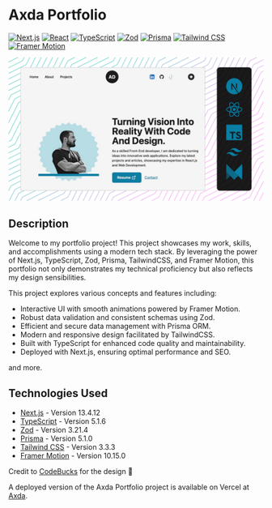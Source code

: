 # Axda Portfolio

[![Next.js](https://img.shields.io/badge/Next.js-000000?logo=next.js&logoColor=white&style=flat-square)](https://nextjs.org/)
[![React](https://img.shields.io/badge/React-61DAFB?logo=react&logoColor=white&style=flat-square)](https://reactjs.org/)
[![TypeScript](https://img.shields.io/badge/TypeScript-007ACC?logo=typescript&logoColor=white&style=flat-square)](https://www.typescriptlang.org/)
[![Zod](https://img.shields.io/badge/Zod-E95950?logo=zod&logoColor=white&style=flat-square)](https://zod.sourceforge.io/)
[![Prisma](https://img.shields.io/badge/Prisma-00C4B1?logo=prisma&logoColor=white&style=flat-square)](https://www.prisma.io/)
[![Tailwind CSS](https://img.shields.io/badge/Tailwind_CSS-38B2AC?logo=tailwind-css&logoColor=white&style=flat-square)](https://tailwindcss.com/)
[![Framer Motion](https://img.shields.io/badge/Framer%20Motion-0055FF?logo=framer&logoColor=white&style=flat-square)](https://www.framer.com/api/motion/)

![screenshot](/screenshot.jpg)

## Description

Welcome to my portfolio project! This project showcases my work, skills, and accomplishments using a modern tech stack. By leveraging the power of Next.js, TypeScript, Zod, Prisma, TailwindCSS, and Framer Motion, this portfolio not only demonstrates my technical proficiency but also reflects my design sensibilities.

This project explores various concepts and features including:

- Interactive UI with smooth animations powered by Framer Motion.
- Robust data validation and consistent schemas using Zod.
- Efficient and secure data management with Prisma ORM.
- Modern and responsive design facilitated by TailwindCSS.
- Built with TypeScript for enhanced code quality and maintainability.
- Deployed with Next.js, ensuring optimal performance and SEO.

and more.

## Technologies Used

- [Next.js](https://nextjs.org) - Version 13.4.12
- [TypeScript](https://www.typescriptlang.org) - Version 5.1.6
- [Zod](https://github.com/colinhacks/zod) - Version 3.21.4
- [Prisma](https://www.prisma.io/) - Version 5.1.0
- [Tailwind CSS](https://tailwindcss.com) - Version 3.3.3
- [Framer Motion](https://www.framer.com/api/motion/) - Version 10.15.0

Credit to [CodeBucks](https://devdreaming.com/) for the design 🙌

A deployed version of the Axda Portfolio project is available on Vercel at [Axda](https://axda.fr/).
